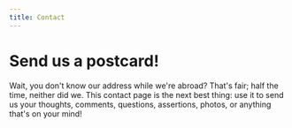 ```yaml
---
title: Contact
---
```

# Send us a postcard!

Wait, you don't know our address while we're abroad? That's fair; half the time, neither did we. This contact page is the next best thing: use it to send us your thoughts, comments, questions, assertions, photos, or anything that's on your mind!
